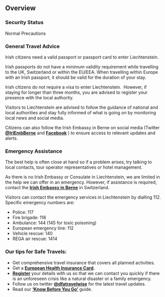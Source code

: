 ## Overview

### **Security Status**

Normal Precautions

### **General Travel Advice**

Irish citizens need a valid passport or passport card to enter Liechtenstein.

Irish passports do not have a minimum validity requirement while travelling to the UK, Switzerland or within the EU/EEA. When travelling within Europe with an Irish passport, it should be valid for the duration of your stay.

Irish citizens do not require a visa to enter Liechtenstein.  However, if staying for longer than three months, you are advised to register your presence with the local authority.

Visitors to Liechtenstein are advised to follow the guidance of national and local authorities and stay fully informed of what is going on by monitoring local news and social media.

Citizens can also follow the Irish Embassy in Berne on social media (Twitter [**@IrlEmbBerne**](https://twitter.com/IrlEmbBerne) and [**Facebook**](https://www.facebook.com/IRESWITZERLAND/) ) to ensure access to relevant updates and alerts.

### **Emergency Assistance**

The best help is often close at hand so if a problem arises, try talking to local contacts, tour operator representatives or hotel management.

As there is no Irish Embassy or Consulate in Liechtenstein, we are limited in the help we can offer in an emergency. However, if assistance is required, contact the [**Irish Embassy in Berne**](/en/switzerland/berne/) in Switzerland.

Visitors can contact the emergency services in Liechtenstein by dialling 112. Specific emergency numbers are:

* Police: 117
* Fire brigade: 118
* Ambulance: 144 (145 for toxic poisoning)
* European emergency line: 112
* Vehicle rescue: 140
* REGA air rescue: 1414

### **Our tips for Safe Travels:**

* Get comprehensive travel insurance that covers all planned activities.
* Get a [**European Health Insurance Card**](http://www.hse.ie/eng/services/list/1/schemes/EHIC/)**.**
* [**Register**](/en/dfa/overseas-travel/citizens-registration/) your details with us so that we can contact you quickly if there is an unforeseen crisis like a natural disaster or a family emergency.
* Follow us on twitter [**@dfatravelwise**](https://www.twitter.com/DFATravelWise) for the latest travel updates.
* Read our [**‘Know Before You Go’**](/en/dfa/overseas-travel/know-before-you-go/) guide.